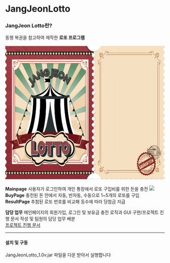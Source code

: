 # JangJeonLotto

### JangJeon Lotto란?
동행 복권을 참고하여 제작한 **로또 프로그램**<br/><br/>
<img src="/resorces/images/Lotto-MainPage-Background.png" width="600px" height="420px" title="px(픽셀) 크기 설정" alt=""></img><br/><br/>
**Mainpage** 사용자가 로그인하여 개인 통장에서 로또 구입비를 위한 돈을 충전
<img src="https://img.shields.io/badge/this-6074EC?style=flat-square&logo=this&logoColor=white"/><br/>
**BuyPage** 충전된 돈 안에서 자동, 반자동, 수동으로 1~5개의 로또를 구입<br/>
**ResultPage** 추첨된 로또 번호를 비교해 등수에 따라 당첨금 지급

**담당 업무** 메인페이지의 회원가입, 로그인 및 보유금 충전 로직과 GUI 구현/프로젝트 진행 문서 작성 및 팀원의 담당 업무 배분<br/>
[프로젝트 진행 문서](https://docs.google.com/document/d/1PYKWKUhJ07bx7T7i6a_jzZ8LTlC0KKh0eLcHAyAJYJ4/edit?usp=sharing)
<br/>
***
#### 설치 및 구동
JangJeonLotto_1.0v.jar 파일을 다운 받아서 실행합니다
